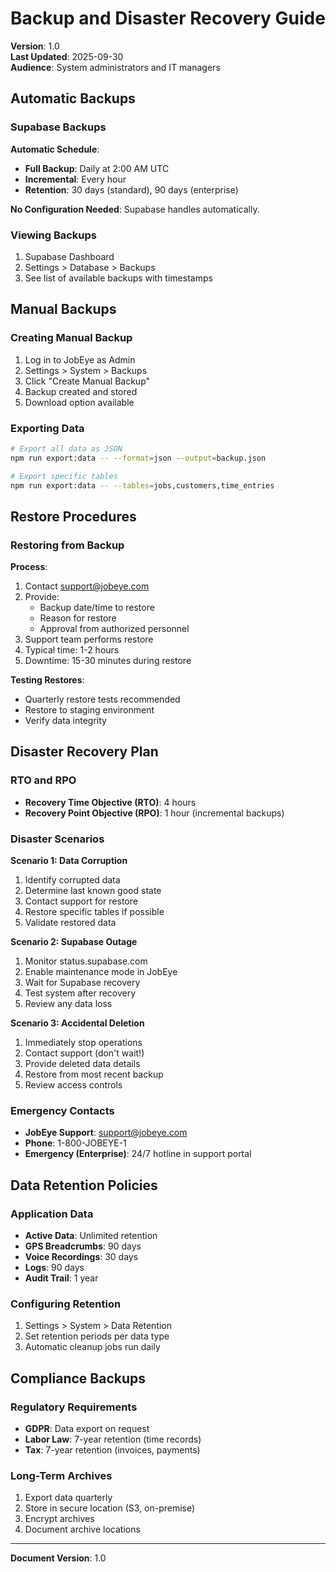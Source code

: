 # Backup and Disaster Recovery Guide

**Version**: 1.0  
**Last Updated**: 2025-09-30  
**Audience**: System administrators and IT managers

## Automatic Backups

### Supabase Backups
**Automatic Schedule**:
- **Full Backup**: Daily at 2:00 AM UTC
- **Incremental**: Every hour
- **Retention**: 30 days (standard), 90 days (enterprise)

**No Configuration Needed**: Supabase handles automatically.

### Viewing Backups
1. Supabase Dashboard
2. Settings > Database > Backups
3. See list of available backups with timestamps

## Manual Backups

### Creating Manual Backup
1. Log in to JobEye as Admin
2. Settings > System > Backups
3. Click "Create Manual Backup"
4. Backup created and stored
5. Download option available

### Exporting Data
```bash
# Export all data as JSON
npm run export:data -- --format=json --output=backup.json

# Export specific tables
npm run export:data -- --tables=jobs,customers,time_entries
```

## Restore Procedures

### Restoring from Backup

**Process**:
1. Contact support@jobeye.com
2. Provide:
   - Backup date/time to restore
   - Reason for restore
   - Approval from authorized personnel
3. Support team performs restore
4. Typical time: 1-2 hours
5. Downtime: 15-30 minutes during restore

**Testing Restores**:
- Quarterly restore tests recommended
- Restore to staging environment
- Verify data integrity

## Disaster Recovery Plan

### RTO and RPO
- **Recovery Time Objective (RTO)**: 4 hours
- **Recovery Point Objective (RPO)**: 1 hour (incremental backups)

### Disaster Scenarios

**Scenario 1: Data Corruption**
1. Identify corrupted data
2. Determine last known good state
3. Contact support for restore
4. Restore specific tables if possible
5. Validate restored data

**Scenario 2: Supabase Outage**
1. Monitor status.supabase.com
2. Enable maintenance mode in JobEye
3. Wait for Supabase recovery
4. Test system after recovery
5. Review any data loss

**Scenario 3: Accidental Deletion**
1. Immediately stop operations
2. Contact support (don't wait!)
3. Provide deleted data details
4. Restore from most recent backup
5. Review access controls

### Emergency Contacts
- **JobEye Support**: support@jobeye.com
- **Phone**: 1-800-JOBEYE-1
- **Emergency (Enterprise)**: 24/7 hotline in support portal

## Data Retention Policies

### Application Data
- **Active Data**: Unlimited retention
- **GPS Breadcrumbs**: 90 days
- **Voice Recordings**: 30 days
- **Logs**: 90 days
- **Audit Trail**: 1 year

### Configuring Retention
1. Settings > System > Data Retention
2. Set retention periods per data type
3. Automatic cleanup jobs run daily

## Compliance Backups

### Regulatory Requirements
- **GDPR**: Data export on request
- **Labor Law**: 7-year retention (time records)
- **Tax**: 7-year retention (invoices, payments)

### Long-Term Archives
1. Export data quarterly
2. Store in secure location (S3, on-premise)
3. Encrypt archives
4. Document archive locations

---
**Document Version**: 1.0
